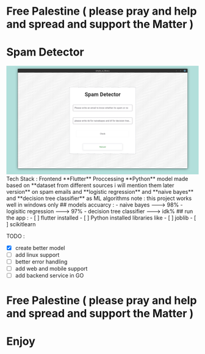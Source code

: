 # Free Palestine ( please pray and help and spread and support the Matter ) 
# Spam Detector
<img src="https://github.com/txorav/spam_detector/blob/main/screenshot.png">
Tech Stack : 
Frontend **Flutter** 
Proccessing **Python**
model made based on **dataset from different sources i will mention them later version** on spam emails
and **logistic regression** and **naive bayes** and **decision tree classifier** as ML algorithms
note : this project works well in windows only
## models accuarcy :
- naive bayes ---> 98%
- logisitic regression ---> 97%
- decision tree classifier ---> idk%
## run the app :  
- [ ] flutter installed 
- [ ] Python installed 
libraries like 
- [ ] joblib
- [ ] scikitlearn

TODO : 
- [x] create better model
- [ ] add linux support
- [ ] better error handling
- [ ] add web and mobile support
- [ ] add backend service in GO

# Free Palestine ( please pray and help and spread and support the Matter ) 
# Enjoy

